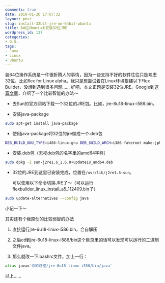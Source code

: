 ```yaml
---
comments: true
date: 2010-01-26 17:07:32
layout: post
slug: install-32bit-jre-on-64bit-ubuntu
title: 64位Ubuntu上安装32位JRE
wordpress_id: 137
categories:
- O.S.
tags:
- Java
- Linux
- Ubuntu
---
```








装64位操作系统是一件很折腾人的事情，因为一些支持不好的软件往往只是考虑32位，比如flex for Linux alpha。我只是想尝试着在Linux环境搭建以下Flex Builder，没想到遇到很多问题…… 好吧，本文正题是安装32位JRE。Google到[这篇文章](http://www.albertsong.com/read-167.html)，介绍了一个比较智能的办法～






* 去Sun的官方网站下载一个32位的JRE包。比如，jre-6u18-linux-i586.bin。


* 安装java-package

```sh
sudo apt-get install java-package
```





* 使用java-package将32位的jre做成一个.deb包

```sh
DEB_BUILD_GNU_TYPE=i486-linux-gnu DEB_BUILD_ARCH=i386 fakeroot make-jpkg jre-6u18-linux-i586.bin
```





* 安装.deb包（无视deb包的名字里的amd64字样）

```sh
sudo dpkg -i sun-j2re1.6_1.6.0+update18_amd64.deb
```





* 32位的JRE到这里已安装完成，位置在`/usr/lib/j2re1.6-sun`。

  可以使用以下命令切换JRE了～（可以运行flexbuilder_linux_install_a5_112409.bin了）

```sh
sudo update-alternatives --config java
```






小记一下～




其实还有个我原创的比较弱智的办法






  1. 直接运行jre-6u18-linux-i586.bin，会自解压


  2. 之后cd到jre-6u18-linux-i586/bin这个目录里的话可以发现可以运行的二进制文件java。


  3. 那么就改一下.bashrc文件，加上一行：


```sh
alias java='你的路径/jre-6u18-linux-i586/bin/java'
```



以上……
